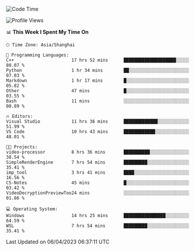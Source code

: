 <!--START_SECTION:waka-->
![Code Time](http://img.shields.io/badge/Code%20Time-841%20hrs%2012%20mins-blue)

![Profile Views](http://img.shields.io/badge/Profile%20Views-4-blue)

📊 **This Week I Spent My Time On** 

```text
🕑︎ Time Zone: Asia/Shanghai

💬 Programming Languages: 
C++                      17 hrs 52 mins      ████████████████████░░░░░   80.07 % 
Python                   1 hr 34 mins        ██░░░░░░░░░░░░░░░░░░░░░░░   07.03 % 
Markdown                 1 hr 17 mins        █░░░░░░░░░░░░░░░░░░░░░░░░   05.82 % 
Other                    47 mins             █░░░░░░░░░░░░░░░░░░░░░░░░   03.55 % 
Bash                     11 mins             ░░░░░░░░░░░░░░░░░░░░░░░░░   00.89 % 

🔥 Editors: 
Visual Studio            11 hrs 36 mins      █████████████░░░░░░░░░░░░   51.99 % 
VS Code                  10 hrs 43 mins      ████████████░░░░░░░░░░░░░   48.01 % 

🐱‍💻 Projects: 
video-processor          8 hrs 36 mins       ██████████░░░░░░░░░░░░░░░   38.54 % 
SimpleRenderEngine       7 hrs 54 mins       █████████░░░░░░░░░░░░░░░░   35.41 % 
imp_tool                 3 hrs 41 mins       ████░░░░░░░░░░░░░░░░░░░░░   16.56 % 
CS-Notes                 45 mins             █░░░░░░░░░░░░░░░░░░░░░░░░   03.42 % 
VideoDecryptionPreviewToo24 mins             ░░░░░░░░░░░░░░░░░░░░░░░░░   01.86 % 

💻 Operating System: 
Windows                  14 hrs 25 mins      ████████████████░░░░░░░░░   64.59 % 
WSL                      7 hrs 54 mins       █████████░░░░░░░░░░░░░░░░   35.41 % 
```


 Last Updated on 06/04/2023 06:37:11 UTC
<!--END_SECTION:waka-->